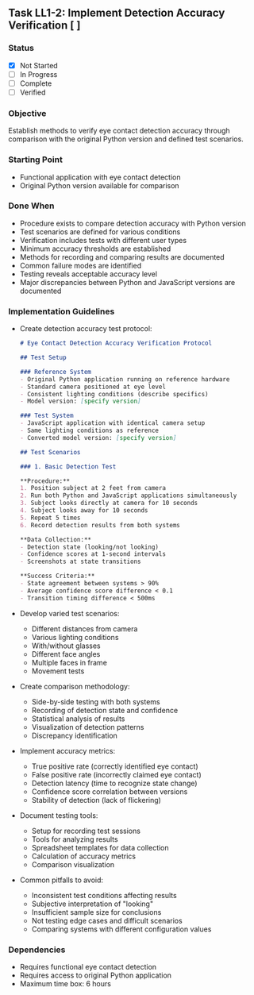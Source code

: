 ## Task LL1-2: Implement Detection Accuracy Verification [ ]

### Status
- [x] Not Started
- [ ] In Progress
- [ ] Complete
- [ ] Verified

### Objective
Establish methods to verify eye contact detection accuracy through comparison with the original Python version and defined test scenarios.

### Starting Point
- Functional application with eye contact detection
- Original Python version available for comparison

### Done When
- Procedure exists to compare detection accuracy with Python version
- Test scenarios are defined for various conditions
- Verification includes tests with different user types
- Minimum accuracy thresholds are established
- Methods for recording and comparing results are documented
- Common failure modes are identified
- Testing reveals acceptable accuracy level
- Major discrepancies between Python and JavaScript versions are documented

### Implementation Guidelines
- Create detection accuracy test protocol:
  ```markdown
  # Eye Contact Detection Accuracy Verification Protocol
  
  ## Test Setup
  
  ### Reference System
  - Original Python application running on reference hardware
  - Standard camera positioned at eye level
  - Consistent lighting conditions (describe specifics)
  - Model version: [specify version]
  
  ### Test System
  - JavaScript application with identical camera setup
  - Same lighting conditions as reference
  - Converted model version: [specify version]
  
  ## Test Scenarios
  
  ### 1. Basic Detection Test
  
  **Procedure:**
  1. Position subject at 2 feet from camera
  2. Run both Python and JavaScript applications simultaneously
  3. Subject looks directly at camera for 10 seconds
  4. Subject looks away for 10 seconds
  5. Repeat 5 times
  6. Record detection results from both systems
  
  **Data Collection:**
  - Detection state (looking/not looking)
  - Confidence scores at 1-second intervals
  - Screenshots at state transitions
  
  **Success Criteria:**
  - State agreement between systems > 90%
  - Average confidence score difference < 0.1
  - Transition timing difference < 500ms
  ```

- Develop varied test scenarios:
  - Different distances from camera
  - Various lighting conditions
  - With/without glasses
  - Different face angles
  - Multiple faces in frame
  - Movement tests

- Create comparison methodology:
  - Side-by-side testing with both systems
  - Recording of detection state and confidence
  - Statistical analysis of results
  - Visualization of detection patterns
  - Discrepancy identification

- Implement accuracy metrics:
  - True positive rate (correctly identified eye contact)
  - False positive rate (incorrectly claimed eye contact)
  - Detection latency (time to recognize state change)
  - Confidence score correlation between versions
  - Stability of detection (lack of flickering)

- Document testing tools:
  - Setup for recording test sessions
  - Tools for analyzing results
  - Spreadsheet templates for data collection
  - Calculation of accuracy metrics
  - Comparison visualization

- Common pitfalls to avoid:
  - Inconsistent test conditions affecting results
  - Subjective interpretation of "looking"
  - Insufficient sample size for conclusions
  - Not testing edge cases and difficult scenarios
  - Comparing systems with different configuration values

### Dependencies
- Requires functional eye contact detection
- Requires access to original Python application
- Maximum time box: 6 hours